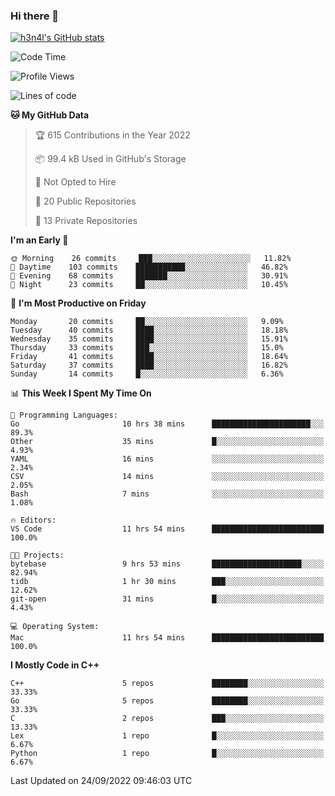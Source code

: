 ### Hi there 👋

[![h3n4l's GitHub stats](https://github-readme-stats.vercel.app/api?username=h3n4l&count_private=true&show_icons=true&theme=radical)](https://github.com/h3n4l/github-readme-stats)

<!--START_SECTION:waka-->
![Code Time](http://img.shields.io/badge/Code%20Time-689%20hrs%206%20mins-blue)

![Profile Views](http://img.shields.io/badge/Profile%20Views-5-blue)

![Lines of code](https://img.shields.io/badge/From%20Hello%20World%20I%27ve%20Written-43%20Thousand%20lines%20of%20code-blue)

**🐱 My GitHub Data** 

> 🏆 615 Contributions in the Year 2022
 > 
> 📦 99.4 kB Used in GitHub's Storage 
 > 
> 🚫 Not Opted to Hire
 > 
> 📜 20 Public Repositories 
 > 
> 🔑 13 Private Repositories  
 > 
**I'm an Early 🐤** 

```text
🌞 Morning    26 commits     ███░░░░░░░░░░░░░░░░░░░░░░   11.82% 
🌆 Daytime    103 commits    ███████████░░░░░░░░░░░░░░   46.82% 
🌃 Evening    68 commits     ███████░░░░░░░░░░░░░░░░░░   30.91% 
🌙 Night      23 commits     ██░░░░░░░░░░░░░░░░░░░░░░░   10.45%

```
📅 **I'm Most Productive on Friday** 

```text
Monday       20 commits     ██░░░░░░░░░░░░░░░░░░░░░░░   9.09% 
Tuesday      40 commits     ████░░░░░░░░░░░░░░░░░░░░░   18.18% 
Wednesday    35 commits     ████░░░░░░░░░░░░░░░░░░░░░   15.91% 
Thursday     33 commits     ███░░░░░░░░░░░░░░░░░░░░░░   15.0% 
Friday       41 commits     ████░░░░░░░░░░░░░░░░░░░░░   18.64% 
Saturday     37 commits     ████░░░░░░░░░░░░░░░░░░░░░   16.82% 
Sunday       14 commits     █░░░░░░░░░░░░░░░░░░░░░░░░   6.36%

```


📊 **This Week I Spent My Time On** 

```text
💬 Programming Languages: 
Go                       10 hrs 38 mins      ██████████████████████░░░   89.3% 
Other                    35 mins             █░░░░░░░░░░░░░░░░░░░░░░░░   4.93% 
YAML                     16 mins             ░░░░░░░░░░░░░░░░░░░░░░░░░   2.34% 
CSV                      14 mins             ░░░░░░░░░░░░░░░░░░░░░░░░░   2.05% 
Bash                     7 mins              ░░░░░░░░░░░░░░░░░░░░░░░░░   1.08%

🔥 Editors: 
VS Code                  11 hrs 54 mins      █████████████████████████   100.0%

🐱‍💻 Projects: 
bytebase                 9 hrs 53 mins       ████████████████████░░░░░   82.94% 
tidb                     1 hr 30 mins        ███░░░░░░░░░░░░░░░░░░░░░░   12.62% 
git-open                 31 mins             █░░░░░░░░░░░░░░░░░░░░░░░░   4.43%

💻 Operating System: 
Mac                      11 hrs 54 mins      █████████████████████████   100.0%

```

**I Mostly Code in C++** 

```text
C++                      5 repos             ████████░░░░░░░░░░░░░░░░░   33.33% 
Go                       5 repos             ████████░░░░░░░░░░░░░░░░░   33.33% 
C                        2 repos             ███░░░░░░░░░░░░░░░░░░░░░░   13.33% 
Lex                      1 repo              █░░░░░░░░░░░░░░░░░░░░░░░░   6.67% 
Python                   1 repo              █░░░░░░░░░░░░░░░░░░░░░░░░   6.67%

```



 Last Updated on 24/09/2022 09:46:03 UTC
<!--END_SECTION:waka-->

